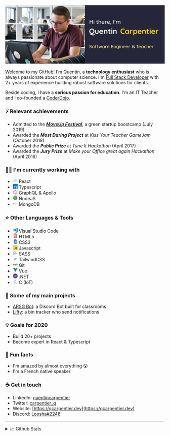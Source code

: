 <img src="https://github.com/qcarpentier/qcarpentier/blob/master/assets/qcarpentier-github-banner.png?raw=true">

Welcome to my GitHub! I'm Quentin, a **technology enthusiast** who is always passionate about computer science. I'm [Full Stack Developer](https://qcarpentier.dev) with 2+ years of experience building robust software solutions for clients.

Beside coding, I have a **serious passion for education**. I'm an IT Teacher and I co-founded a [CoderDojo](https://www.facebook.com/CoderDojoMons).

### ⚡ Relevant achievements
- Admitted to the <a href="https://moveup-festival.digital-attraxion.com/">**_MoveUp Festival_**</a>, a green startup boostcamp (July 2019)
- Awarded the **_Most Daring Project_** at *Kiss Your Teacher GameJam* (October 2018)
- Awarded the **_Public Prize_** at *Tune It Hackathon* (April 2017)
- Awarded the **_Jury Prize_** at *Make your Office great again Hackathon* (April 2016)

### 👩‍💻 I'm currently working with
- <img height="15" src="https://raw.githubusercontent.com/github/explore/80688e429a7d4ef2fca1e82350fe8e3517d3494d/topics/react/react.png"> React
- <img height="15" src="https://raw.githubusercontent.com/github/explore/80688e429a7d4ef2fca1e82350fe8e3517d3494d/topics/typescript/typescript.png">  Typescript
- <img height="15" src="https://raw.githubusercontent.com/github/explore/80688e429a7d4ef2fca1e82350fe8e3517d3494d/topics/graphql/graphql.png"> GraphQL & Apollo
- <img height="15" src="https://raw.githubusercontent.com/github/explore/80688e429a7d4ef2fca1e82350fe8e3517d3494d/topics/nodejs/nodejs.png"> NodeJS
- <img height="15" src="https://raw.githubusercontent.com/github/explore/80688e429a7d4ef2fca1e82350fe8e3517d3494d/topics/mongodb/mongodb.png"> MongoDB

### ⭐️ Other Languages & Tools
- <img height="15" src="https://raw.githubusercontent.com/github/explore/80688e429a7d4ef2fca1e82350fe8e3517d3494d/topics/visual-studio-code/visual-studio-code.png"> Visual Studio Code
- <img height="15" src="https://raw.githubusercontent.com/github/explore/80688e429a7d4ef2fca1e82350fe8e3517d3494d/topics/html/html.png"> HTML5
- <img height="15" src="https://raw.githubusercontent.com/github/explore/80688e429a7d4ef2fca1e82350fe8e3517d3494d/topics/css/css.png"> CSS3
- <img height="15" src="https://raw.githubusercontent.com/github/explore/80688e429a7d4ef2fca1e82350fe8e3517d3494d/topics/javascript/javascript.png"> Javascript
- <img height="15" src="https://raw.githubusercontent.com/github/explore/80688e429a7d4ef2fca1e82350fe8e3517d3494d/topics/sass/sass.png"> SASS
- <img height="15" src="https://raw.githubusercontent.com/github/explore/80688e429a7d4ef2fca1e82350fe8e3517d3494d/topics/tailwind/tailwind.png"> TailwindCSS
- <img height="15" src="https://raw.githubusercontent.com/github/explore/80688e429a7d4ef2fca1e82350fe8e3517d3494d/topics/git/git.png"> Git
- <img height="15" src="https://raw.githubusercontent.com/github/explore/80688e429a7d4ef2fca1e82350fe8e3517d3494d/topics/vue/vue.png"> Vue
- <img height="15" src="https://raw.githubusercontent.com/github/explore/80688e429a7d4ef2fca1e82350fe8e3517d3494d/topics/dotnet/dotnet.png"> .NET
- <img height="15" src="https://raw.githubusercontent.com/github/explore/80688e429a7d4ef2fca1e82350fe8e3517d3494d/topics/c/c.png"> C (IoT)


### 🚀 Some of my main projects
- [ARSG Bot](https://github.com/qcarpentier/arsg-bot): a Discord Bot built for classrooms
- [Lifty](https://github.com/qcarpentier/lifty): a bin tracker who send notifications


### 💡 Goals for 2020
- Build 20+ projects 
- Become expert in React & Typescript

### 🌴 Fun facts
- I'm amazed by almost everything 😲
- I'm a French native speaker

### ☕ Get in touch
- LinkedIn: <a href = "https://www.linkedin.com/in/quentincarpentier/">quentincarpentier</a>
- Twitter: [carpentier_q](https://twitter.com/carpentier_q)
- Website: [https://qcarpentier.dev](https://qcarpentier.dev)
- Discord: [Loosha#2248]()


---


<details>
  <summary>📈 Github Stats</summary>

  <img align="left" alt="codeSTACKr's Github Stats" src="https://github-readme-stats.codestackr.vercel.app/api?username=qcarpentier&show_icons=true&hide_border=true" />

</details>

